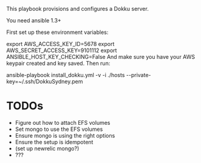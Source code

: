 This playbook provisions and configures a Dokku server.

You need ansible 1.3+

First set up these environment variables:

export AWS_ACCESS_KEY_ID=5678
export AWS_SECRET_ACCESS_KEY=9101112
export ANSIBLE_HOST_KEY_CHECKING=False
And make sure you have your AWS keypair created and key saved.
Then run:

ansible-playbook install_dokku.yml -v -i ./hosts --private-key=~/.ssh/DokkuSydney.pem

TODOs
=====
* Figure out how to attach EFS volumes
* Set mongo to use the EFS volumes
* Ensure mongo is using the right options
* Ensure the setup is idempotent
* (set up newrelic mongo?)
* ???
